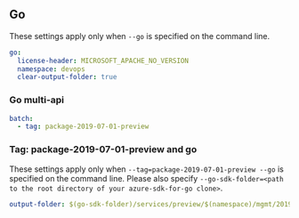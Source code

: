 ## Go

These settings apply only when `--go` is specified on the command line.

```yaml $(go)
go:
  license-header: MICROSOFT_APACHE_NO_VERSION
  namespace: devops
  clear-output-folder: true
```

### Go multi-api

``` yaml $(go) && $(multiapi)
batch:
  - tag: package-2019-07-01-preview
```

### Tag: package-2019-07-01-preview and go

These settings apply only when `--tag=package-2019-07-01-preview --go` is specified on the command line.
Please also specify `--go-sdk-folder=<path to the root directory of your azure-sdk-for-go clone>`.

```yaml $(tag) == 'package-2019-07-01-preview' && $(go)
output-folder: $(go-sdk-folder)/services/preview/$(namespace)/mgmt/2019-07-01-preview/$(namespace)
```
